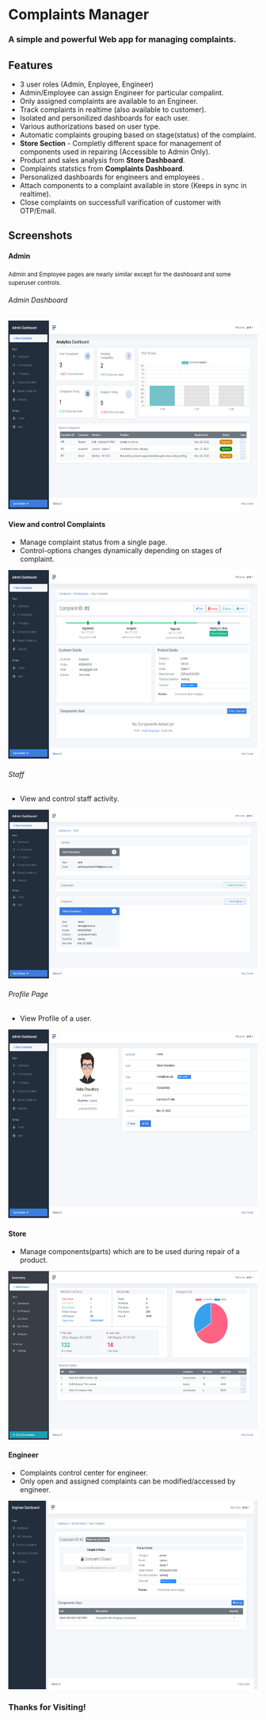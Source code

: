 # Complaints Manager
### A simple and powerful Web app for managing complaints.

## Features
- 3 user roles (Admin, Enployee, Engineer)
- Admin/Employee can assign Engineer for particular compalint.
- Only assigned complaints are available to an Engineer.
- Track complaints in realtime (also available to customer).
- Isolated and personilized dashboards for each user.
- Various authorizations based on user type.
- Automatic complaints grouping based on stage(status) of the complaint.
- **Store Section** - Completly different space for management of components used in repairing (Accessible to Admin Only).
- Product and sales analysis from **Store Dashboard**.
- Complaints statstics from **Complaints Dashboard**.
- Personalized dashboards for engineers and employees .
- Attach components to a complaint available in store (Keeps in sync in realtime).
- Close complaints on successfull varification of customer with OTP/Email.

## Screenshots

#### Admin 
<small>Admin and Employee pages are nearly similar except for the dashboard and some superuser controls.</small>

###### Admin Dashboard
<img src="https://github.com/amit9838/complaints-manager/blob/master/screenshots/dashboard_admin.png" width="720" height="380"/>

#### View and control Complaints
- Manage complaint status from a single page.
- Control-options changes dynamically depending on stages of complaint.
<img src="https://github.com/amit9838/complaints-manager/blob/master/screenshots/complaint_view_admin.png" width="720" height="380"/>

###### Staff
- View and control staff activity.
<img src="https://github.com/amit9838/complaints-manager/blob/master/screenshots/staff_admin.png" width="720" height="340"/>

###### Profile Page
- View Profile of a user.
<img src="https://github.com/amit9838/complaints-manager/blob/master/screenshots/view_profile.png" width="720" height="380"/>

#### Store
- Manage components(parts) which are to be used during repair of a product.
<img src="https://github.com/amit9838/complaints-manager/blob/master/screenshots/store_admin.png" width="720" height="340"/>

#### Engineer
- Complaints control center for engineer.
- Only open and assigned complaints can be modified/accessed by engineer.
<img src="https://github.com/amit9838/complaints-manager/blob/master/screenshots/view_complaint_engg.png" width="720" height="380"/>

### Thanks for Visiting!
